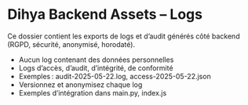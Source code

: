 # Dihya Backend Assets – Logs

Ce dossier contient les exports de logs et d’audit générés côté backend (RGPD, sécurité, anonymisé, horodaté).

- Aucun log contenant des données personnelles
- Logs d’accès, d’audit, d’intégrité, de conformité
- Exemples : audit-2025-05-22.log, access-2025-05-22.json
- Versionnez et anonymisez chaque log
- Exemples d’intégration dans main.py, index.js
